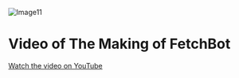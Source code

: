 ![Image11](https://github.com/user-attachments/assets/517d03ee-344a-4153-84d9-8eaa920a1b2e)
# Video of The Making of FetchBot

[Watch the video on YouTube](https://www.youtube.com/watch?v=4rZINc078I8)

